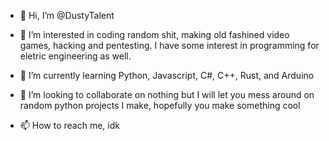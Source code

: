 - 👋 Hi, I’m @DustyTalent
- 👀 I’m interested in coding random shit, making old fashined video games, hacking and pentesting. I have some interest in programming for eletric engineering as well.

- 🌱 I’m currently learning Python, Javascript, C#, C++, Rust, and Arduino

- 💞️ I’m looking to collaborate on nothing but I will let you mess around on random python projects I make, hopefully you make something cool

- 📫 How to reach me, idk

<!---
DustyTalent/DustyTalent is a ✨ special ✨ repository because its `README.md` (this file) appears on your GitHub profile.
You can click the Preview link to take a look at your changes.
--->
